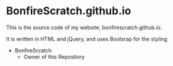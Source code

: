 # BonfireScratch.github.io
This is the source code of my website, bonfirescratch.github.io.

It is written in HTML and jQuery, and uses Bootsrap for the styling

- BonfireScratch
    - Owner of this Repository
